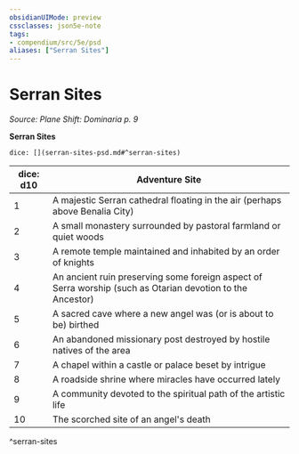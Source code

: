 ```yaml
---
obsidianUIMode: preview
cssclasses: json5e-note
tags:
- compendium/src/5e/psd
aliases: ["Serran Sites"]
---
```

# Serran Sites
*Source: Plane Shift: Dominaria p. 9* 

**Serran Sites**

`dice: [](serran-sites-psd.md#^serran-sites)`

| dice: d10 | Adventure Site |
|-----------|----------------|
| 1 | A majestic Serran cathedral floating in the air (perhaps above Benalia City) |
| 2 | A small monastery surrounded by pastoral farmland or quiet woods |
| 3 | A remote temple maintained and inhabited by an order of knights |
| 4 | An ancient ruin preserving some foreign aspect of Serra worship (such as Otarian devotion to the Ancestor) |
| 5 | A sacred cave where a new angel was (or is about to be) birthed |
| 6 | An abandoned missionary post destroyed by hostile natives of the area |
| 7 | A chapel within a castle or palace beset by intrigue |
| 8 | A roadside shrine where miracles have occurred lately |
| 9 | A community devoted to the spiritual path of the artistic life |
| 10 | The scorched site of an angel's death |
^serran-sites